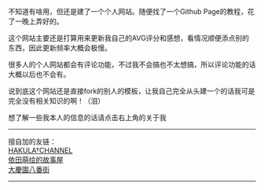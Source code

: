 不知道有啥用，但还是建了一个个人网站。随便找了一个Github Page的教程，花了一晚上弄好的。

这个网站主要还是打算用来更新我自己的AVG评分和感想，看情况顺便添点别的东西，因此更新频率大概会极慢。

很多人的个人网站都会有评论功能，不过我不会搞也不太想搞，所以评论功能的话大概以后也不会有。

说到底这个网站还是直接fork的别人的模板，让我自己完全从头建一个的话我可是完全没有相关知识的啊！（泪）

想了解一些我本人的信息的话请点击右上角的关于我

---

擅自加的友链：      
[HAKULA†CHANNEL][hakula]     
[依田萌绘的故事屋][yoro]    
[大慶園八番街][yy]

[hakula]: https://hakula.xyz/
[yoro]: https://yoro.xyz/
[yy]:https://yysb.moe/
---
